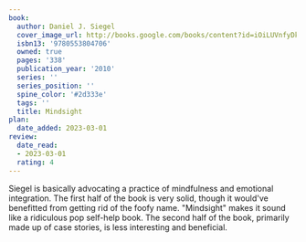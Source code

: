 ```yaml
---
book:
  author: Daniel J. Siegel
  cover_image_url: http://books.google.com/books/content?id=iOiLUVnfyDkC&printsec=frontcover&img=1&zoom=1&edge=curl&source=gbs_api
  isbn13: '9780553804706'
  owned: true
  pages: '338'
  publication_year: '2010'
  series: ''
  series_position: ''
  spine_color: '#2d333e'
  tags: ''
  title: Mindsight
plan:
  date_added: 2023-03-01
review:
  date_read:
  - 2023-03-01
  rating: 4
---
```

Siegel is basically advocating a practice of mindfulness and emotional integration. The first half of the book is very solid, though it would've benefitted from getting rid of the foofy name. "Mindsight" makes it sound like a ridiculous pop self-help book. The second half of the book, primarily made up of case stories, is less interesting and beneficial.
